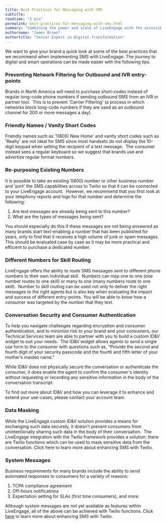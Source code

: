 ```yaml
---
title: Best Practices for Messaging with SMS
subtitle:
readtime: "3 min"
permalink: best-practices-for-messaging-with-sms.html
summary: "Combining the power and scale of LiveEngage with the accessibility and popularity of SMS means that your brand can access the millions of consumer ready to connect via SMS messaging."
authorname: "James Brown"
authortitle: "Senior Expert in Digital Transformation"
---
```


We want to give your brand a quick look at some of the best practices that we recommend when implementing SMS with LiveEngage. The journey to digital and smart operations can be made easier with the following tips.

### Preventing Network Filtering for Outbound and IVR entry-points

Brands in North America will need to purchase short-codes instead of regular long-code phone numbers if sending outbound SMS from an IVR or partner tool.  This is to prevent 'Carrier Filtering' (a process in which networks block long-code numbers if they are used as an outbound channel for 200 or more messages a day).

### Friendly Names / Vanity Short Codes
Friendly names such as '1(800) New Home' and vanity short codes such as 'Realty' are not ideal for SMS since most handsets do not display the 10-digit keypad when setting the recipient of a text message.  The consumer instead sees a regular keyboard so we suggest that brands use and advertize regular format numbers.

### Re-purposing Existing Numbers
It is possible to take an existing 1(800) number or other business number and 'port' the SMS capabilities across to Twilio so that it can be connected to your LiveEngage account.  However, we recommend that you first look at your telephony reports and logs for that number and determine the following:

1.	Are text messages are already being sent to this number?
2.	What are the types of messages being sent?

You should especially do this if these messages are not being answered as many brands start text-enabling a number that has been published for years, only to find that it receives a high volume of junk or spam messages. This should be evaluated case by case as it may be more practical and efficient to purchase a dedicated number.

### Different Numbers for Skill Routing
LiveEngage offers the ability to route SMS messages sent to different phone numbers to their own individual skill.  Numbers can map one to one (one number routes to one skill) or many to one (many numbers route to one skill).  Number to skill routing can be used not only to deliver the right messages to the right agents but is also key when evaluating the impact and success of different entry-points. You will be able to know how a consumer was targeted by the number that they text.

### Conversation Security and Consumer Authentication
To help you navigate challenges regarding encryption and consumer authentication, and to minimize risk to your brand and your consumers, our Technical Services team are able to partner with you to build a custom ID&V widget to suit your needs.  The ID&V widget allows agents to send a single use form to the consumer with questions such as, "Provide the second and fourth digit of your security passcode and the fourth and fifth letter of your mother’s maiden name."

While ID&V does not physically secure the conversation or authenticate the consumer, it does enable the agent to confirm the consumer's identity without requesting or recording any sensitive information in the body of the conversation transcript.  

To find out more about ID&V and how you can leverage it to enhance and extend your use-cases, please contact your account team.

### Data Masking

While the LiveEngage custom ID&V solution provides a means for exchanging such data securely, it doesn't prevent consumers from unintentionally sharing such data in the body of their conversation.  The LiveEngage integration with the Twilio framework provides a solution: there are Twilio functions which can be used to mask sensitive data from the conversation. Click here to learn more about enhancing SMS with Twilio.

### System Messages

Business requirements for many brands include the ability to send automated responses to consumers for a variety of reasons:
1.	TCPA compliance agreement
2.	Off-hours notifications
3.	Expectation setting for SLAs (first time consumers), and more.

Although system messages are not yet available as features within LiveEngage, all of the above can be achieved with Twilio functions. Click [here](https://s3-eu-west-1.amazonaws.com/ce-sr/CA/Messaging/Enhancing+SMS+experience+with+Twilio+Functions.pdf) to learn more about enhancing SMS with Twilio.
